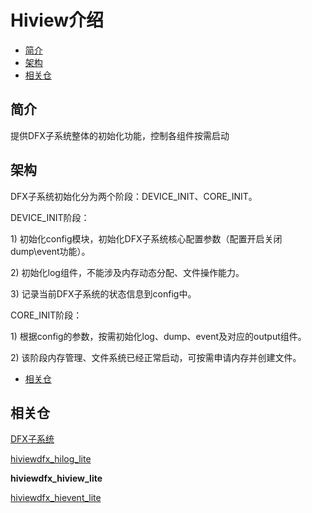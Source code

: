 # Hiview介绍<a name="ZH-CN_TOPIC_0000001079122822"></a>

-   [简介](#section469617221261)
-   [架构](#section15884114210197)
-   [相关仓](#section767551120815)

## 简介<a name="section469617221261"></a>

提供DFX子系统整体的初始化功能，控制各组件按需启动

## 架构<a name="section15884114210197"></a>

DFX子系统初始化分为两个阶段：DEVICE\_INIT、CORE\_INIT。

DEVICE\_INIT阶段：

1\)   初始化config模块，初始化DFX子系统核心配置参数（配置开启关闭dump\\event功能）。

2\)   初始化log组件，不能涉及内存动态分配、文件操作能力。

3\)   记录当前DFX子系统的状态信息到config中。

CORE\_INIT阶段：

1\)   根据config的参数，按需初始化log、dump、event及对应的output组件。

2\)   该阶段内存管理、文件系统已经正常启动，可按需申请内存并创建文件。

-   [相关仓](#section767551120815)


## 相关仓<a name="section767551120815"></a>

[DFX子系统](https://gitee.com/openharmony/docs/blob/master/zh-cn/readme/DFX%E5%AD%90%E7%B3%BB%E7%BB%9F.md)

[hiviewdfx\_hilog\_lite](https://gitee.com/openharmony/hiviewdfx_hilog_lite/blob/master/README_zh.md)

**hiviewdfx\_hiview\_lite**

[hiviewdfx\_hievent\_lite](https://gitee.com/openharmony/hiviewdfx_hievent_lite/blob/master/README_zh.md)
